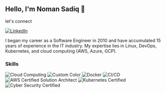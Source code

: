 ## Hello, I'm Noman Sadiq 👋

let's connect

[![LinkedIn](https://img.shields.io/badge/LinkedIn-Profile-blue?style=flat&logo=linkedin)](https://www.linkedin.com/in/nomancs/)

I began my career as a Software Engineer in 2010 and have accumulated 15 years of experience in the IT industry. My expertise lies in Linux, DevOps, Kubernetes, and cloud computing (AWS, Azure, GCP).

### Skills

![Cloud Computing](https://img.shields.io/badge/Cloud%20Computing-AWS%2FAzure%2FGoogle-blue?logo=icloud)
![Custom Color](https://img.shields.io/badge/Skill-Kubernetes-#326CE5?logo=kubernetes)
![Docker](https://img.shields.io/badge/Skill-Docker-lightblue?logo=docker)
![CI/CD](https://img.shields.io/badge/Skill-CI%2FCD-brightgreen?logo=github-actions)
![AWS Certified Solution Architect](https://img.shields.io/badge/Certification-AWS%20Certified%20Solution%20Architect-yellowgreen?logo=amazon-aws)
![Kubernetes Certified](https://img.shields.io/badge/Certification-Kubernetes%20Certified-orange?logo=kubernetes)
![Cyber Security Certified](https://img.shields.io/badge/Certification-Cyber%20Security%20Certified-red?logo=certified)


<!--
**nomansadiq11/nomansadiq11** is a ✨ _special_ ✨ repository because its `README.md` (this file) appears on your GitHub profile.

Here are some ideas to get you started:

- 🔭 I’m currently working on DevOps / DevSecOps / Cloud Architect
- 🌱 I’m currently learning ...
- 👯 I’m looking to collaborate on ...
- 🤔 I’m looking for help with ...
- 💬 Ask me about ...
- 📫 How to reach me: ...
- 😄 Pronouns: ...
- ⚡ Fun fact: ...
-->
